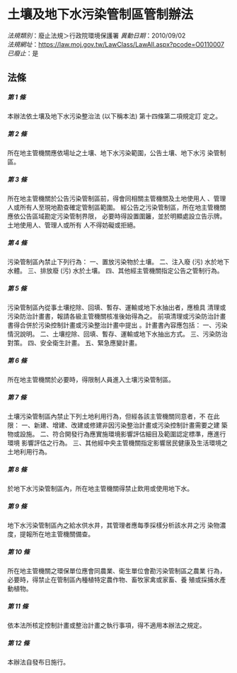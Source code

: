 # 土壤及地下水污染管制區管制辦法

*法規類別*：廢止法規＞行政院環境保護署
*異動日期*：2010/09/02  
*法規網址*：https://law.moj.gov.tw/LawClass/LawAll.aspx?pcode=O0110007
*已廢止*：是


## 法條
##### 第 1 條
本辦法依土壤及地下水污染整治法 (以下稱本法) 第十四條第二項規定訂
定之。


##### 第 2 條
所在地主管機關應依場址之土壤、地下水污染範圍，公告土壤、地下水污
染管制區。


##### 第 3 條
所在地主管機關於公告污染管制區前，得會同相關主管機關及土地使用人
、管理人或所有人至現地勘查確定管制區範圍。
經公告之污染管制區，所在地主管機關應依公告區域勘定污染管制界限，
必要時得設置圍籬，並於明顯處設立告示牌。土地使用人、管理人或所有
人不得妨礙或拒絕。


##### 第 4 條
污染管制區內禁止下列行為：
一、置放污染物於土壤。
二、注入廢 (污) 水於地下水體。
三、排放廢 (污) 水於土壤。
四、其他經主管機關指定公告之管制行為。


##### 第 5 條
污染管制區內從事土壤挖除、回填、暫存、運輸或地下水抽出者，應檢具
清理或污染防治計畫書，報請各級主管機關核准後始得為之。
前項清理或污染防治計畫書得合併於污染控制計畫或污染整治計畫中提出
。計畫書內容應包括：
一、污染情況說明。
二、土壤挖除、回填、暫存、運輸或地下水抽出方式。
三、污染防治對策。
四、安全衛生計畫。
五、緊急應變計畫。


##### 第 6 條
所在地主管機關於必要時，得限制人員進入土壤污染管制區。


##### 第 7 條
土壤污染管制區內禁止下列土地利用行為，但經各該主管機關同意者，不
在此限：
一、新建、增建、改建或修建非因污染整治計畫或污染控制計畫需要之建
    築物或設施。
二、符合開發行為應實施環境影響評估細目及範圍認定標準，應進行環境
    影響評估之行為。
三、其他經中央主管機關指定影響居民健康及生活環境之土地利用行為。


##### 第 8 條
於地下水污染管制區內，所在地主管機關得禁止飲用或使用地下水。


##### 第 9 條
地下水污染管制區內之給水供水井，其管理者應每季採樣分析該水井之污
染物濃度，提報所在地主管機關備查。


##### 第 10 條
所在地主管機關之環保單位應會同農業、衛生單位會勘污染管制區之農業
行為，必要時，得禁止在管制區內種植特定農作物、畜牧家禽或家畜、養
殖或採捕水產動植物。


##### 第 11 條
依本法所核定控制計畫或整治計畫之執行事項，得不適用本辦法之規定。


##### 第 12 條
本辦法自發布日施行。



